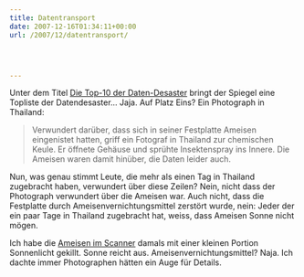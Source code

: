 ```yaml
---
title: Datentransport
date: 2007-12-16T01:34:11+00:00
url: /2007/12/datentransport/




---
```

Unter dem Titel [Die Top-10 der Daten-Desaster][1] bringt der Spiegel eine Topliste der Datendesaster... Jaja. Auf Platz Eins? Ein Photograph in Thailand:

> Verwundert darüber, dass sich in seiner Festplatte Ameisen eingenistet hatten, griff ein Fotograf in Thailand zur chemischen Keule. Er öffnete Gehäuse und sprühte Insektenspray ins Innere. Die Ameisen waren damit hinüber, die Daten leider auch.

Nun, was genau stimmt Leute, die mehr als einen Tag in Thailand zugebracht haben, verwundert über diese Zeilen? Nein, nicht dass der Photograph verwundert über die Ameisen war. Auch nicht, dass die Festplatte durch Ameisenvernichtungsmittel zerstört wurde, nein: Jeder der ein paar Tage in Thailand zugebracht hat, weiss, dass Ameisen Sonne nicht mögen.

Ich habe die [Ameisen im Scanner][2] damals mit einer kleinen Portion Sonnenlicht gekillt. Sonne reicht aus. Ameisenvernichtungsmittel? Naja. Ich dachte immer Photographen hätten ein Auge für Details.

 [1]: http://www.spiegel.de/netzwelt/tech/0,1518,522562-9,00.html
 [2]: http://flickr.com/photos/schreibblogade/472175485/
